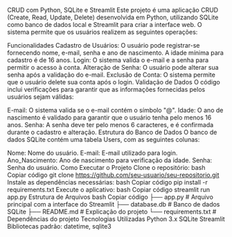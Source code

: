 CRUD com Python, SQLite e Streamlit
Este projeto é uma aplicação CRUD (Create, Read, Update, Delete) desenvolvida em Python, utilizando SQLite como banco de dados local e Streamlit para criar a interface web. O sistema permite que os usuários realizem as seguintes operações:

Funcionalidades
Cadastro de Usuários: O usuário pode registrar-se fornecendo nome, e-mail, senha e ano de nascimento. A idade mínima para cadastro é de 16 anos.
Login: O sistema valida o e-mail e a senha para permitir o acesso à conta.
Alteração de Senha: O usuário pode alterar sua senha após a validação do e-mail.
Exclusão de Conta: O sistema permite que o usuário delete sua conta após o login.
Validação de Dados
O código inclui verificações para garantir que as informações fornecidas pelos usuários sejam válidas:

E-mail: O sistema valida se o e-mail contém o símbolo "@".
Idade: O ano de nascimento é validado para garantir que o usuário tenha pelo menos 16 anos.
Senha: A senha deve ter pelo menos 6 caracteres, e é confirmada durante o cadastro e alteração.
Estrutura do Banco de Dados
O banco de dados SQLite contém uma tabela Users, com as seguintes colunas:

Nome: Nome do usuário.
E-mail: E-mail utilizado para login.
Ano_Nascimento: Ano de nascimento para verificação da idade.
Senha: Senha do usuário.
Como Executar o Projeto
Clone o repositório:
bash
Copiar código
git clone https://github.com/seu-usuario/seu-repositorio.git
Instale as dependências necessárias:
bash
Copiar código
pip install -r requirements.txt
Execute o aplicativo:
bash
Copiar código
streamlit run app.py
Estrutura de Arquivos
bash
Copiar código
├── app.py              # Arquivo principal com a interface do Streamlit
├── database.db         # Banco de dados SQLite
├── README.md           # Explicação do projeto
└── requirements.txt    # Dependências do projeto
Tecnologias Utilizadas
Python 3.x
SQLite
Streamlit
Bibliotecas padrão: datetime, sqlite3
